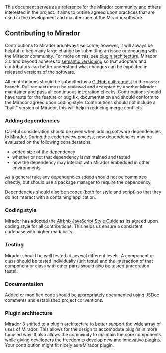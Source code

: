 This document serves as a reference for the Mirador community and others interested in the project. It aims to outline agreed upon practices that are used in the development and maintenance of the Mirador software.

## Contributing to Mirador
Contributions to Mirador are always welcome, however, it will always be helpful to begin any large change by submitting an issue or engaging with the Mirador community. For more on this, see [plugin architecture](#plugin-architecture). Mirador 3.0 and beyond adheres to [semantic versioning](https://semver.org/) so that adopters and contributors can better understand what changes can be expected in released versions of the software.

All contributions should be submitted as a [GitHub pull request](https://help.github.com/articles/about-pull-requests/) to the `master` branch. Pull requests must be reviewed and accepted by another Mirador maintainer and pass all continuous integration checks. Contributions should have tests for the feature or bug fix, documentation and should conform to the Mirador agreed upon coding style. Contributions should not include a “built” version of Mirador, this will help in reducing merge conflicts.

### Adding dependencies
Careful consideration should be given when adding software dependencies to Mirador. During the code review process, new dependencies may be evaluated on the following considerations: 
- added size of the dependency
- whether or not that dependency is maintained and tested
- how the dependency may interact with Mirador embedded in other environments

As a general rule, any dependencies added should not be committed directly, but should use a package manager to require the dependency.

Dependencies should also be scoped (both for style and script) so that they do not interact with a containing application.

### Coding style
Mirador has adopted the [Airbnb JavaScript Style Guide](https://github.com/airbnb/javascript) as its agreed upon coding style for all contributions. This helps us ensure a consistent codebase with higher readability. 
### Testing
Mirador should be well tested at several different levels. A component or class should be tested individually (unit tests) and the interaction of that component or class with other parts should also be tested (integration tests).
### Documentation
Added or modified code should be appropriately documented using JSDoc comments and established project conventions.

### Plugin architecture
Mirador 3 shifted to a plugin architecture to better support the wide array of uses of Mirador. This allows for the design to accomodate plugins in more focused way. It also allows the community to maintain the core components while giving developers the freedom to develop new and innovative plugins. Your contribution might fit nicely as a Mirador plugin.
